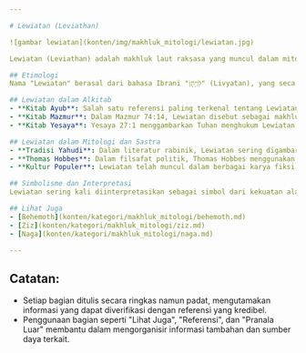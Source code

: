 ```yaml
---

# Lewiatan (Leviathan)

![gambar lewiatan](konten/img/makhluk_mitologi/lewiatan.jpg)

Lewiatan (Leviathan) adalah makhluk laut raksasa yang muncul dalam mitologi dan teks agama, terutama dalam tradisi Yahudi dan Kristen. Dalam Alkitab Ibrani, Lewiatan sering digambarkan sebagai monster laut besar yang tak terkalahkan, simbol kekuatan destruktif yang tidak bisa dikendalikan oleh manusia. Dalam literatur dan budaya populer, Lewiatan telah menjadi simbol kekacauan, kehancuran, dan kekuatan alam yang tidak terkendali.

## Etimologi
Nama "Lewiatan" berasal dari bahasa Ibrani "לִוְיָתָן" (Livyatan), yang secara harfiah berarti "sesuatu yang terpilin atau melilit". Istilah ini sering diartikan sebagai makhluk yang berkelok-kelok, merujuk pada bentuk tubuhnya yang menyerupai ular atau naga laut.

## Lewiatan dalam Alkitab
- **Kitab Ayub**: Salah satu referensi paling terkenal tentang Lewiatan muncul dalam Kitab Ayub 41, di mana makhluk ini digambarkan dengan detail sebagai makhluk yang sangat kuat, tidak dapat dikendalikan oleh manusia, dan memiliki kulit yang begitu keras sehingga senjata apapun tidak dapat melukainya.
- **Kitab Mazmur**: Dalam Mazmur 74:14, Lewiatan disebut sebagai makhluk yang dipukul oleh Tuhan dan diberi sebagai makanan bagi orang-orang di padang gurun.
- **Kitab Yesaya**: Yesaya 27:1 menggambarkan Tuhan menghukum Lewiatan, ular melingkar, sebagai tanda kemenangan Tuhan atas kekacauan dan kejahatan.

## Lewiatan dalam Mitologi dan Sastra
- **Tradisi Yahudi**: Dalam literatur rabinik, Lewiatan sering digambarkan sebagai sepasang makhluk yang diciptakan oleh Tuhan pada hari kelima penciptaan, tetapi hanya satu yang dibiarkan hidup karena kekuatannya yang luar biasa. Menurut beberapa teks, Lewiatan akan dibunuh pada akhir zaman, dan dagingnya akan disajikan pada pesta bagi orang-orang yang setia kepada Tuhan.
- **Thomas Hobbes**: Dalam filsafat politik, Thomas Hobbes menggunakan nama "Leviathan" sebagai judul karya terkenalnya pada tahun 1651. Dalam bukunya, Hobbes menggunakan Lewiatan sebagai metafora untuk negara yang kuat, di mana kekuasaan absolut diperlukan untuk menjaga kedamaian dan mencegah perang sipil.
- **Kultur Populer**: Lewiatan telah muncul dalam berbagai karya fiksi, termasuk dalam novel, film, dan permainan video, seringkali digambarkan sebagai monster laut besar atau kekuatan jahat yang harus dikalahkan oleh protagonis.

## Simbolisme dan Interpretasi
Lewiatan sering kali diinterpretasikan sebagai simbol dari kekuatan alam yang tak terhingga dan tidak terkendali, yang melambangkan kekacauan yang ada sebelum penciptaan alam semesta dan yang akan kembali pada akhir zaman. Dalam tradisi Kristen, Lewiatan juga dihubungkan dengan Setan, yang merepresentasikan kejahatan yang harus dikalahkan oleh kekuatan ilahi.

## Lihat Juga
- [Behemoth](konten/kategori/makhluk_mitologi/behemoth.md)
- [Ziz](konten/kategori/makhluk_mitologi/ziz.md)
- [Naga](konten/kategori/makhluk_mitologi/naga.md)

---
```


## Catatan:
- Setiap bagian ditulis secara ringkas namun padat, mengutamakan informasi yang dapat diverifikasi dengan referensi yang kredibel.
- Penggunaan bagian seperti "Lihat Juga", "Referensi", dan "Pranala Luar" membantu dalam mengorganisir informasi tambahan dan sumber daya terkait.
